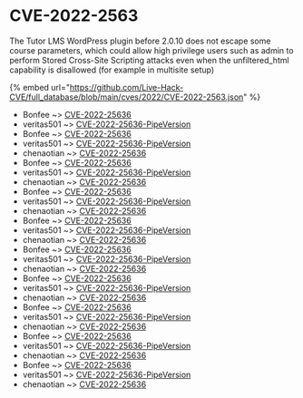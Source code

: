 # CVE-2022-2563

The Tutor LMS WordPress plugin before 2.0.10 does not escape some course parameters, which could allow high privilege users such as admin to perform Stored Cross-Site Scripting attacks even when the unfiltered_html capability is disallowed (for example in multisite setup)

{% embed url="https://github.com/Live-Hack-CVE/full_database/blob/main/cves/2022/CVE-2022-2563.json" %}


* Bonfee ~> [CVE-2022-25636](https://www.alice-snow.ru/2022/database/cve-2022-2563/cve-2022-25636-bonfee)
* veritas501 ~> [CVE-2022-25636-PipeVersion](https://www.alice-snow.ru/2022/database/cve-2022-2563/cve-2022-25636-pipeversion-veritas501)
* Bonfee ~> [CVE-2022-25636](https://www.alice-snow.ru/2022/database/cve-2022-2563/cve-2022-25636-bonfee)
* veritas501 ~> [CVE-2022-25636-PipeVersion](https://www.alice-snow.ru/2022/database/cve-2022-2563/cve-2022-25636-pipeversion-veritas501)
* chenaotian ~> [CVE-2022-25636](https://www.alice-snow.ru/2022/database/cve-2022-2563/cve-2022-25636-chenaotian)
* Bonfee ~> [CVE-2022-25636](https://www.alice-snow.ru/2022/database/cve-2022-2563/cve-2022-25636-bonfee)
* veritas501 ~> [CVE-2022-25636-PipeVersion](https://www.alice-snow.ru/2022/database/cve-2022-2563/cve-2022-25636-pipeversion-veritas501)
* chenaotian ~> [CVE-2022-25636](https://www.alice-snow.ru/2022/database/cve-2022-2563/cve-2022-25636-chenaotian)
* Bonfee ~> [CVE-2022-25636](https://www.alice-snow.ru/2022/database/cve-2022-2563/cve-2022-25636-bonfee)
* veritas501 ~> [CVE-2022-25636-PipeVersion](https://www.alice-snow.ru/2022/database/cve-2022-2563/cve-2022-25636-pipeversion-veritas501)
* chenaotian ~> [CVE-2022-25636](https://www.alice-snow.ru/2022/database/cve-2022-2563/cve-2022-25636-chenaotian)
* Bonfee ~> [CVE-2022-25636](https://www.alice-snow.ru/2022/database/cve-2022-2563/cve-2022-25636-bonfee)
* veritas501 ~> [CVE-2022-25636-PipeVersion](https://www.alice-snow.ru/2022/database/cve-2022-2563/cve-2022-25636-pipeversion-veritas501)
* chenaotian ~> [CVE-2022-25636](https://www.alice-snow.ru/2022/database/cve-2022-2563/cve-2022-25636-chenaotian)
* Bonfee ~> [CVE-2022-25636](https://www.alice-snow.ru/2022/database/cve-2022-2563/cve-2022-25636-bonfee)
* veritas501 ~> [CVE-2022-25636-PipeVersion](https://www.alice-snow.ru/2022/database/cve-2022-2563/cve-2022-25636-pipeversion-veritas501)
* chenaotian ~> [CVE-2022-25636](https://www.alice-snow.ru/2022/database/cve-2022-2563/cve-2022-25636-chenaotian)
* Bonfee ~> [CVE-2022-25636](https://www.alice-snow.ru/2022/database/cve-2022-2563/cve-2022-25636-bonfee)
* veritas501 ~> [CVE-2022-25636-PipeVersion](https://www.alice-snow.ru/2022/database/cve-2022-2563/cve-2022-25636-pipeversion-veritas501)
* chenaotian ~> [CVE-2022-25636](https://www.alice-snow.ru/2022/database/cve-2022-2563/cve-2022-25636-chenaotian)
* Bonfee ~> [CVE-2022-25636](https://www.alice-snow.ru/2022/database/cve-2022-2563/cve-2022-25636-bonfee)
* veritas501 ~> [CVE-2022-25636-PipeVersion](https://www.alice-snow.ru/2022/database/cve-2022-2563/cve-2022-25636-pipeversion-veritas501)
* chenaotian ~> [CVE-2022-25636](https://www.alice-snow.ru/2022/database/cve-2022-2563/cve-2022-25636-chenaotian)
* Bonfee ~> [CVE-2022-25636](https://www.alice-snow.ru/2022/database/cve-2022-2563/cve-2022-25636-bonfee)
* veritas501 ~> [CVE-2022-25636-PipeVersion](https://www.alice-snow.ru/2022/database/cve-2022-2563/cve-2022-25636-pipeversion-veritas501)
* chenaotian ~> [CVE-2022-25636](https://www.alice-snow.ru/2022/database/cve-2022-2563/cve-2022-25636-chenaotian)
* Bonfee ~> [CVE-2022-25636](https://www.alice-snow.ru/2022/database/cve-2022-2563/cve-2022-25636-bonfee)
* veritas501 ~> [CVE-2022-25636-PipeVersion](https://www.alice-snow.ru/2022/database/cve-2022-2563/cve-2022-25636-pipeversion-veritas501)
* chenaotian ~> [CVE-2022-25636](https://www.alice-snow.ru/2022/database/cve-2022-2563/cve-2022-25636-chenaotian)